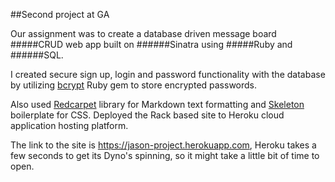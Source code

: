 ##Second project at GA

Our assignment was to create a database driven message board #####CRUD web app built on ######Sinatra using #####Ruby and ######SQL. 

I created secure sign up, login and password functionality with the database by utilizing [bcrypt](http://bcrypt-ruby.rubyforge.org) Ruby gem to store encrypted passwords. 

Also used [Redcarpet](https://github.com/vmg/redcarpet) library for Markdown text formatting and [Skeleton](http://getskeleton.com) boilerplate for CSS. Deployed the Rack based site to Heroku cloud application hosting platform.

The link to the site is https://jason-project.herokuapp.com, Heroku takes a few seconds to get its Dyno's spinning, so it might take a little bit of time to open.
